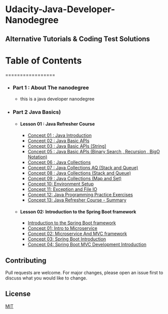 # Udacity-Java-Developer-Nanodegree

## Alternative Tutorials &amp; Coding Test Solutions

# Table of Contents

=================

* ### Part 1 : About The nanodegree
	*  this is a java developer nanodegree
* ### Part 2  Java Basics)
   	* #### Lesson 01 : Java Refresher Course
      	* [ Concept 01 : Java Introduction ](#tst)
      	* [ Concept 02 : Java Basic APIs ](#tst)
      	* [ Concept 03 : Java Basic APIs (String) ](#tst)
   		* [ Concept 05 : Java Basic APIs (Binary Search , Recursion , BigO Notation) ](#tst)
		* [ Concept 06 : Java Collections ](#tst)
		* [ Concept 07 : Java Collections AQ (Stack and Queue) ](#tst)
		* [ Concept 08 : Java Collections (Stack and Queue) ](#tst)
		* [ Concept 09 : Java Collections (Map and Set) ](#tst)
		* [ Concept 10: Environment Setup ](#tst)
		* [ Concept 11: Exception and File IO ](#tst)
		* [ Concept 12: Java Programming Practice Exercises ](#tst)
		* [ Concept 13: Java Refresher Course - Summary ](#tst)
	* #### Lesson 02: Introduction to the Spring Boot framework
		* [ Introduction to the Spring Boot framework ](#tst)
		* [ Concept 01: Intro to Microservice ](#tst)
		* [ Concept 02: Microservice And MVC framework ](#tst)
		* [ Concept 03: Spring Boot Introduction ](#tst)
		* [ Concept 04: Spring Boot MVC Development Introduction ](#tst)

## Contributing

Pull requests are welcome. For major changes, please open an issue first to discuss what you would like to change.

## License

[MIT](https://choosealicense.com/licenses/mit/)

